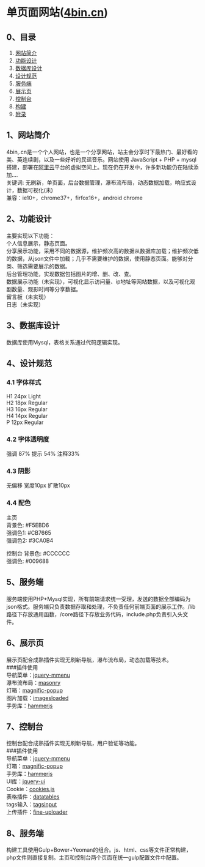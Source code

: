 单页面网站([4bin.cn](http://4bin.cn))
========================================

## 0、目录

1. [网站简介](#user-content-head1)
2. [功能设计](#user-content-head2)
3. [数据库设计](#user-content-head3)
4. [设计规范](#user-content-head4)
5. [服务端](#user-content-head5)
6. [展示页](#user-content-head6)
7. [控制台](#user-content-head7)
8. [构建](#user-content-head8)
9. [附录](#user-content-head9)

## 1、网站简介<h4 id="head1"></h4>
4bin,.cn是一个个人网站，也是一个分享网站，站主会分享时下最热门、最好看的美、英连续剧，以及一些好听的民谣音乐。网站使用 JavaScript + PHP + mysql 搭建，部署在[阿里云](https://www.aliyun.com)平台的虚拟空间上。现在仍在开发中，许多新功能仍在陆续添加....    
关键词: 无刷新，单页面，后台数据管理，瀑布流布局，动态数据加载，响应式设计，数据可视化(未)     
兼容：ie10+，chrome37+，firfox16+，android chrome      

## 2、功能设计<h4 id="head2"></h4>
主要实现以下功能：   
个人信息展示，静态页面。     
分享展示功能，采用不同的数据源，维护频次高的数据从数据库加载；维护频次低的数据，从json文件中加载；几乎不需要维护的数据，使用静态页面。能够对分类、筛选需要展示的数据。    
后台管理功能，实现数据包括图片的增、删、改、查。         
数据展示功能（未实现），可视化显示访问量、ip地址等网站数据，以及可视化观剧数量、观影时间等分享数据。        
留言板（未实现）           
日志（未实现）             

## 3、数据库设计<h4 id="head3"></h4>
数据库使用Mysql，表格关系通过代码逻辑实现。                 

## 4、设计规范<h4 id="head4"></h4>          
### 4.1 字体样式          
H1 24px Light           
H2 18px Regular          
H3 16px Regular         
H4 14px Regular          
P 12px Regular  

### 4.2 字体透明度
强调 87%     提示 54%     注释33%

### 4.3 阴影 
无偏移   宽度10px   扩散10px 
     
### 4.4 配色
主页   
背景色: #F5EBD6  
强调色1: #CB7665  
强调色2: #3CA0B4  

控制台
背景色: #CCCCCC  
强调色: #009688  

## 5、服务端<h4 id="head5"></h4>   
服务端使用PHP+Mysql实现，所有前端请求统一受理，发送的数据全部编码为json格式。服务端只负责数据存取和处理，不负责任何前端页面的展示工作。/lib路径下存放通用函数，/core路径下存放业务代码，include.php负责引入头文件。

## 6、展示页<h4 id="head6"></h4>  
展示页配合成熟插件实现无刷新导航，瀑布流布局，动态加载等技术。  
###插件使用  
导航菜单：[jquery-mmenu](http://mmenu.frebsite.nl/)    
瀑布流布局：[masonry](http://masonry.desandro.com/)    
灯箱：[magnific-popup](http://dimsemenov.com/plugins/magnific-popup/)    
图片加载：[imagesloaded](http://imagesloaded.desandro.com/)  
手势库：[hammerjs](http://hammerjs.github.io/)  

## 7、控制台<h4 id="head7"></h4>  
控制台配合成熟插件实现无刷新导航，用户验证等功能。    
###插件使用    
导航菜单：[jquery-mmenu](http://mmenu.frebsite.nl/)   
灯箱：[magnific-popup](http://dimsemenov.com/plugins/magnific-popup/)    
手势库：[hammerjs](http://hammerjs.github.io/)   
UI库：[jquery-ui](http://jqueryui.com/)    
Cookie：[cookies.js](https://github.com/franciscop/cookies.js)  
表格插件：[datatables](https://datatables.net/)  
tags输入：[tagsinput](http://jquery-plugins.net/bootstrap-tags-input)  
上传插件：[fine-uploader](http://fineuploader.com/)

## 8、服务端<h4 id="head8"></h4>  
构建工具使用Gulp+Bower+Yeoman的组合。js、html、css等文件正常构建，php文件则直接复制。主页和控制台两个页面在统一gulp配置文件中配置。

